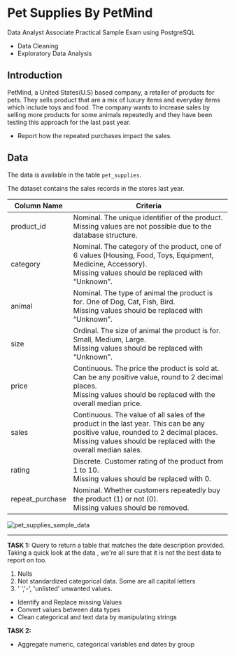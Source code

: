 # Pet Supplies By PetMind
Data Analyst Associate Practical Sample Exam using PostgreSQL
- Data Cleaning
- Exploratory Data Analysis
## Introduction
PetMind, a United States(U.S) based company, a retailer of products for pets. They sells product that are a mix of luxury items and everyday items which include toys and food. The company wants to increase sales by selling more products for some animals repeatedly and they have been testing this approach for the last past year.
- Report how the repeated purchases impact the sales.
## Data
The data is available in the table `pet_supplies`.

The dataset contains the sales records in the stores last year. 

| Column Name | Criteria                                                |
|-------------|---------------------------------------------------------|
|product_id | Nominal. The unique identifier of the product. </br>Missing values are not possible due to the database structure.|
| category | Nominal. The category of the product, one of 6 values (Housing, Food, Toys, Equipment, Medicine, Accessory). </br>Missing values should be replaced with “Unknown”. |
| animal | Nominal. The type of animal the product is for. One of Dog, Cat, Fish, Bird. </br>Missing values should be replaced with “Unknown”. |
| size | Ordinal. The size of animal the product is for. Small, Medium, Large. </br>Missing values should be replaced with “Unknown”.|
| price | Continuous. The price the product is sold at. Can be any positive value, round to 2 decimal places. </br>Missing values should be replaced with the overall median price. |
| sales | Continuous. The value of all sales of the product in the last year. This can be any positive value, rounded to 2 decimal places. </br>Missing values should be replaced with the overall median sales. |
| rating | Discrete. Customer rating of the product from 1 to 10. </br>Missing values should be replaced with 0. |
| repeat_purchase | Nominal. Whether customers repeatedly buy the product (1) or not (0). </br>Missing values should be removed. |

![pet_supplies_sample_data](https://github.com/user-attachments/assets/683380c5-05e2-4c14-aa0b-d0d5523fb9dd) 

----------- 
__TASK 1:__ Query to return a table that matches the date description provided.
 Taking a quick look at the data , we're all sure that it is not the best data to report on too. 
 
1. Nulls
2. Not standardized categorical data. Some are all capital letters
3. ' ','-', 'unlisted' unwanted values.

- Identify and Replace missing Values
- Convert values between data types
- Clean categorical and text data by manipulating strings



__TASK 2:__
- Aggregate numeric, categorical variables and dates by group











